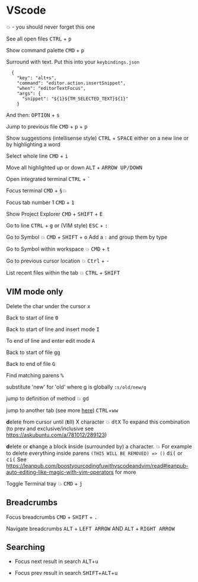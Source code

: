 # VScode

:boom: - you should never forget this one

See all open files
<kbd>CTRL</kbd> + <kbd>p</kbd>

Show command palette
<kbd>CMD</kbd> + <kbd>p</kbd>

Surround with text. Put this into your `keybindings.json`

```
  {
    "key": "alt+s",
    "command": "editor.action.insertSnippet",
    "when": "editorTextFocus",
    "args": {
      "snippet": "${1}${TM_SELECTED_TEXT}${1}"
    }
```

And then:
<kbd>OPTION</kbd> + <kbd>s<kbd>

Jump to previous file
<kbd>CMD</kbd> + <kbd>p</kbd> + <kbd>p</kbd>

Show suggestions (intellisense style)
<kbd>CTRL</kbd> + <kbd>SPACE</kbd> either on a new line or by highlighting a word

Select whole line
<kbd>CMD</kbd> + <kbd>i</kbd>

Move all highlighted up or down
<kbd>ALT</kbd> + <kbd>ARROW UP/DOWN</kbd>

Open integrated terminal
<kbd>CTRL</kbd> + <kbd>`</kbd>

Focus terminal
<kbd>CMD</kbd> + <kbd>§</kbd>:boom:

Focus tab number 1
<kbd>CMD</kbd> + <kbd>1</kbd>

Show Project Explorer
<kbd>CMD</kbd> + <kbd>SHIFT</kbd> + <kbd>E</kbd>

Go to line
<kbd>CTRL</kbd> + <kbd>g</kbd>
or (VIM style) <kbd>ESC</kbd> + <kbd>:</kbd>

Go to Symbol :boom:
<kbd>CMD</kbd> + <kbd>SHIFT</kbd> + <kbd>o</kbd>
Add a `:` and group them by type

Go to Symbol within workspace :boom:
<kbd>CMD</kbd> + <kbd>t</kbd>

Go to previous cursor location :boom:
<kbd>Ctrl</kbd> + <kbd>-</kbd>

List recent files within the tab :boom:
<kbd>CTRL</kbd> + <kbd>SHIFT</kbd>

## VIM mode only

Delete the char under the cursor
<kbd>x</kbd>

Back to start of line
<kbd>0</kbd>

Back to start of line and insert mode
<kbd>I</kbd>

To end of line and enter edit mode
<kbd>A</kbd>

Back to start of file
<kbd>gg</kbd>

Back to end of file
<kbd>G</kbd>

Find matching parens <kbd>%</kbd>

substitute 'new' for 'old' where g is globally `:s/old/new/g`

jump to definition of method :boom:
<kbd>gd</kbd>

jump to another tab (see more [here](https://stackoverflow.com/a/25254470/1446845))
<kbd>CTRL</kbd>+<kbd>ww</kbd>

**d**elete from cursor until (**t**ill) X character :boom:
<kbd>dtX</kbd>
To expand this combination (to prev and exclusive/inclusive see https://askubuntu.com/a/781012/289123)

**d**elete or **c**hange a block **i**nside (surrounded by) a character. :boom:
For example to delete everything inside parens `(THIS WILL BE REMOVED) => ()`
<kbd>di(</kbd> or
<kbd>ci(</kbd>
See https://leanpub.com/boostyourcodingfuwithvscodeandvim/read#leanpub-auto-editing-like-magic-with-vim-operators for more

Toggle Terminal tray :boom:
<kbd>CMD</kbd> + <kbd>j</kbd>

## Breadcrumbs

Focus breadcrumbs
<kbd>CMD</kbd> + <kbd>SHIFT</kbd> + <kbd>.</kbd>

Navigate breadcrumbs
<kbd>ALT</kbd> + <kbd>LEFT ARROW</kbd> AND <kbd>ALT</kbd> + <kbd>RIGHT ARROW</kbd>

## Searching

- Focus next result in search
  <kbd>ALT</kbd>+<kbd>u</kbd>

- Focus prev result in search
  <kbd>SHIFT</kbd>+<kbd>ALT</kbd>+<kbd>u</kbd>
